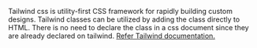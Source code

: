 Tailwind css is utility-first CSS framework for rapidly building custom designs. Tailwind classes can be utilized by adding the class directly to HTML. There is no need to declare the class in a css document since they are already declared on tailwind. [Refer Tailwind documentation.](https://tailwindcss.com/)